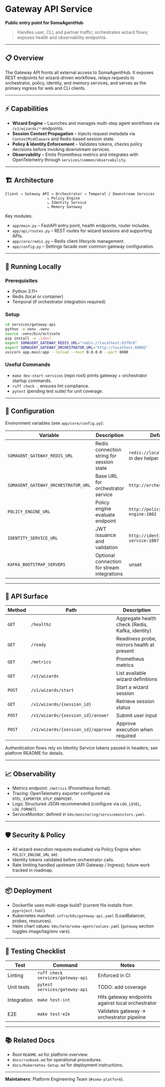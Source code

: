 # Gateway API Service

**Public entry point for SomaAgentHub**

> Handles user, CLI, and partner traffic; orchestrates wizard flows; exposes health and observability endpoints.

---

## 📋 Overview

The Gateway API fronts all external access to SomaAgentHub. It exposes REST endpoints for wizard-driven workflows, relays requests to orchestrator, policy, identity, and memory services, and serves as the primary ingress for web and CLI clients.

---

## ⚡ Capabilities

- **Wizard Engine** – Launches and manages multi-step agent workflows via `/v1/wizards/*` endpoints.
- **Session Context Propagation** – Injects request metadata via `ContextMiddleware` and Redis-based session state.
- **Policy & Identity Enforcement** – Validates tokens, checks policy decisions before invoking downstream services.
- **Observability** – Emits Prometheus metrics and integrates with OpenTelemetry through `services/common/observability`.

---

## 🏗️ Architecture

```
Client → Gateway API → Orchestrator → Temporal / Downstream Services
                   ↘ Policy Engine
                   ↘ Identity Service
                   ↘ Memory Gateway
```

Key modules:
- `app/main.py` – FastAPI entry point, health endpoints, router includes.
- `app/api/routes.py` – REST routes for wizard sessions and supporting APIs.
- `app/core/redis.py` – Redis client lifecycle management.
- `app/config.py` – Settings facade over common gateway configuration.

---

## 🚀 Running Locally

### Prerequisites
- Python 3.11+
- Redis (local or container)
- Temporal (if orchestrator integration required)

### Setup
```bash
cd services/gateway-api
python -m venv .venv
source .venv/bin/activate
pip install -e .[dev]
export SOMAGENT_GATEWAY_REDIS_URL="redis://localhost:6379/0"
export SOMAGENT_GATEWAY_ORCHESTRATOR_URL="http://localhost:60002"
uvicorn app.main:app --reload --host 0.0.0.0 --port 8080
```

### Useful Commands
- `make dev-start-services` (repo root) prints gateway + orchestrator startup commands.
- `ruff check .` ensures lint compliance.
- `pytest` (pending test suite) for unit coverage.

---

## 🔌 Configuration

Environment variables (see `app/core/config.py`):

| Variable | Description | Default |
| --- | --- | --- |
| `SOMAGENT_GATEWAY_REDIS_URL` | Redis connection string for session state | `redis://localhost:6380/0` in dev helper |
| `SOMAGENT_GATEWAY_ORCHESTRATOR_URL` | Base URL for orchestrator service | `http://orchestrator:1004` |
| `POLICY_ENGINE_URL` | Policy engine evaluate endpoint | `http://policy-engine:1002` |
| `IDENTITY_SERVICE_URL` | JWT issuance and validation | `http://identity-service:1007` |
| `KAFKA_BOOTSTRAP_SERVERS` | Optional connection for stream integrations | unset |

---

## 📡 API Surface

| Method | Path | Description |
| --- | --- | --- |
| `GET` | `/healthz` | Aggregate health check (Redis, Kafka, identity) |
| `GET` | `/ready` | Readiness probe, mirrors health at present |
| `GET` | `/metrics` | Prometheus metrics |
| `GET` | `/v1/wizards` | List available wizard definitions |
| `POST` | `/v1/wizards/start` | Start a wizard session |
| `GET` | `/v1/wizards/{session_id}` | Retrieve session status |
| `POST` | `/v1/wizards/{session_id}/answer` | Submit user input |
| `POST` | `/v1/wizards/{session_id}/approve` | Approve execution when required |

Authentication flows rely on Identity Service tokens passed in headers; see platform README for details.

---

## 📈 Observability

- Metrics endpoint: `/metrics` (Prometheus format).
- Tracing: OpenTelemetry exporter configured via `OTEL_EXPORTER_OTLP_ENDPOINT`.
- Logs: Structured JSON recommended (configure via `LOG_LEVEL`, `LOG_FORMAT`).
- ServiceMonitor: defined in `k8s/monitoring/servicemonitors.yaml`.

---

## 🛡️ Security & Policy

- All wizard execution requests evaluated via Policy Engine when `POLICY_ENGINE_URL` set.
- Identity tokens validated before orchestrator calls.
- Rate limiting handled upstream (API Gateway / Ingress); future work tracked in roadmap.

---

## 📦 Deployment

- Dockerfile uses multi-stage build? (current file installs from `pyproject.toml`).
- Kubernetes manifest: `infra/k8s/gateway-api.yaml` (LoadBalancer, probes, resources).
- Helm chart values: `k8s/helm/soma-agent/values.yaml` (`gateway` section toggles image/tag/env vars).

---

## 🧪 Testing Checklist

| Test | Command | Notes |
| --- | --- | --- |
| Linting | `ruff check services/gateway-api` | Enforced in CI |
| Unit tests | `pytest services/gateway-api` | TODO: add coverage |
| Integration | `make test-int` | Hits gateway endpoints against local orchestrator |
| E2E | `make test-e2e` | Validates gateway → orchestrator pipeline |

---

## 📚 Related Docs

- Root `README.md` for platform overview.
- `docs/runbook.md` for operational procedures.
- `docs/Kubernetes-Setup.md` for deployment instructions.

---

**Maintainers**: Platform Engineering Team (`#soma-platform`).
